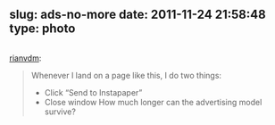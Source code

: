 slug: ads-no-more
date: 2011-11-24 21:58:48
type: photo
---

<img src="{{@asset.url swerner/tumblr/2011-11-24-ads-no-more-664045a74a.png}}" alt=""/>

[rianvdm](http://b.elezea.com/post/13052749603/ads-no-more):

 
> Whenever I land on a page like this, I do two things:
> 
>  * Click “Send to Instapaper”
>  * Close window
>  How much longer can the advertising model survive?
> 
> 
